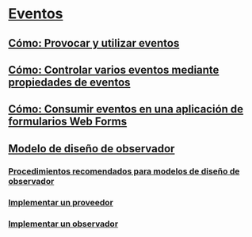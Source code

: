 # [Eventos](index.md)
## [Cómo: Provocar y utilizar eventos](how-to-raise-and-consume-events.md)
## [Cómo: Controlar varios eventos mediante propiedades de eventos](how-to-handle-multiple-events-using-event-properties.md)
## [Cómo: Consumir eventos en una aplicación de formularios Web Forms](how-to-consume-events-in-a-web-forms-application.md)
## [Modelo de diseño de observador](observer-design-pattern.md)
### [Procedimientos recomendados para modelos de diseño de observador](observer-design-pattern-best-practices.md)
### [Implementar un proveedor](how-to-implement-a-provider.md)
### [Implementar un observador](how-to-implement-an-observer.md)
